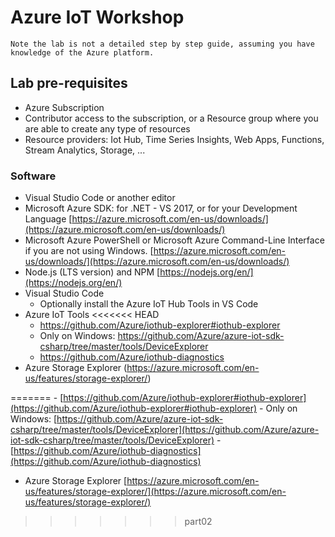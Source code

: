 # Azure IoT Workshop

    Note the lab is not a detailed step by step guide, assuming you have knowledge of the Azure platform.

## Lab pre-requisites

- Azure Subscription
- Contributor access to the subscription, or a Resource group where you are able to create any type of resources
- Resource providers: Iot Hub, Time Series Insights, Web Apps, Functions, Stream Analytics, Storage, ...

### Software

- Visual Studio Code or another editor
- Microsoft Azure SDK: for .NET - VS 2017, or for your Development Language [https://azure.microsoft.com/en-us/downloads/](https://azure.microsoft.com/en-us/downloads/) 
- Microsoft Azure PowerShell or Microsoft Azure Command-Line Interface if you are not using Windows. [https://azure.microsoft.com/en-us/downloads/](https://azure.microsoft.com/en-us/downloads/)
- Node.js (LTS version) and NPM [https://nodejs.org/en/](https://nodejs.org/en/)
- Visual Studio Code
    - Optionally install the Azure IoT Hub Tools in VS Code
- Azure IoT Tools
<<<<<<< HEAD
    - https://github.com/Azure/iothub-explorer#iothub-explorer
    - Only on Windows: https://github.com/Azure/azure-iot-sdk-csharp/tree/master/tools/DeviceExplorer
    - https://github.com/Azure/iothub-diagnostics
- Azure Storage Explorer (https://azure.microsoft.com/en-us/features/storage-explorer/)

=======
    - [https://github.com/Azure/iothub-explorer#iothub-explorer](https://github.com/Azure/iothub-explorer#iothub-explorer)
    - Only on Windows: [https://github.com/Azure/azure-iot-sdk-csharp/tree/master/tools/DeviceExplorer](https://github.com/Azure/azure-iot-sdk-csharp/tree/master/tools/DeviceExplorer)
    - [https://github.com/Azure/iothub-diagnostics](https://github.com/Azure/iothub-diagnostics)
- Azure Storage Explorer [https://azure.microsoft.com/en-us/features/storage-explorer/](https://azure.microsoft.com/en-us/features/storage-explorer/)
>>>>>>> part02




